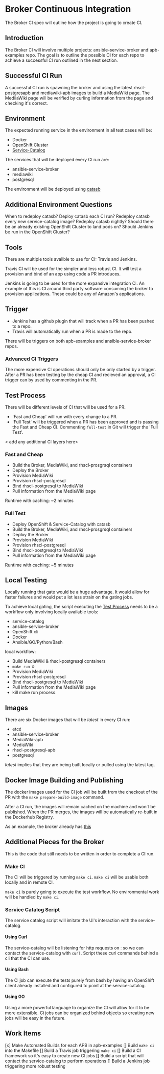 # Broker Continuous Integration

The Broker CI spec will outline how the project is going to create CI.

## Introduction
The Broker CI will involve multiple projects: ansible-service-broker
and apb-examples repo. The goal is to outline the possible CI for
each repo to achieve a successful CI run outlined in the next section.

## Successful CI Run
A successful CI run is spawning the broker and using the latest
rhscl-postgresapb and mediawiki-apb images to build a MediaWiki page.
The MediiaWiki page will be verified by curling information from the page
and checking it's correct.

## Environment
The expected running service in the environment in all test cases will be:
- Docker
- OpenShift Cluster
- [Service-Catalog](https://github.com/kubernetes-incubator/service-catalog)

The services that will be deployed every CI run are:
- ansible-service-broker
- mediawiki
- postgresql

The environment will be deployed using [catasb](https://github.com/fusor/catasb)

## Additional Environment Questions
When to redeploy catasb?
Deploy catasb each CI run?
Redeploy catasb every new service-catalog image?
Redeploy catasb nightly?
Should there be an already existing OpenShift Cluster to land pods on?
Should Jenkins be run in the OpenShift Cluster?

## Tools
There are multiple tools availble to use for CI: Travis and Jenkins.

Travis CI will be used for the simpler and less robust CI. It
will test a provision and bind of an app using code a PR introduces.

Jenkins is going to be used for the more expansive integration CI.
An example of this is CI around third party software consuming the broker
to provision applications. These could be any of Amazon's applications.

## Trigger
- Jenkins has a github plugin that will track when a PR has been pushed to a repo.
- Travis will automatically run when a PR is made to the repo.

There will be triggers on both apb-examples and ansible-service-broker repos.

### Advanced CI Triggers
The more expensive CI operations should only be only started by a trigger.
After a PR has been testing by the cheap CI and recieved an approval, a
CI trigger can by used by commenting in the PR.

## Test Process
There will be different levels of CI that will be used for a PR.

- 'Fast and Cheap' will run with every change to a PR.
- 'Full Test' will be triggered when a PR has been approved and is passing
the Fast and Cheap CI. Commenting ```full-test``` in Git will trigger the 'Full
Test'.

< add any additional CI layers here>

### Fast and Cheap
- Build the Broker, MediaWiki, and rhscl-prosgrsql containers
- Deploy the Broker
- Provision MediaWiki
- Provision rhscl-postgresql
- Bind rhscl-postgresql to MediaWiki
- Pull information from the MediaWiki page

Runtime with caching: ~2 minutes

### Full Test
- Deploy OpenShift & Service-Catalog with catasb
- Build the Broker, MediaWiki, and rhscl-prosgrsql containers
- Deploy the Broker
- Provision MediaWiki
- Provision rhscl-postgresql
- Bind rhscl-postgresql to MediaWiki
- Pull information from the MediaWiki page

Runtime with caching: ~5 minutes

## Local Testing
Locally running that gate would be a huge advantage. It would allow for faster
failures and would put a lot less strain on the gating jobs.

To achieve local gating, the script executing the [Test Process](#test-process)
needs to be a workflow only involving locally available tools:
- service-catalog
- ansible-service-broker
- OpenShift cli
- Docker
- Ansible/GO/Python/Bash

local workflow:
- Build MediaWiki & rhscl-postgresql containers
- ```make run &```
- Provision MediaWiki
- Provision rhscl-postgresql
- Bind rhscl-postgresql to MediaWiki
- Pull information from the MediaWiki page
- kill make run process

## Images
There are six Docker images that will be *latest* in every CI run:
- etcd
- ansible-service-broker
- MediaWiki-apb
- MediaWiki
- rhscl-postgresql-apb
- postgresql

*latest* implies that they are being built locally or pulled using the latest
tag.

## Docker Image Building and Publishing
The docker images used for the CI job will be built from the checkout of the PR
with the ```make prepare-build-image``` command.

After a CI run, the images will remain cached on the machine and won't be
published. When the PR merges, the images will be automatically re-built in
the Dockerhub Registry.

As an example, the broker already has [this](https://hub.docker.com/r/ansibleplaybookbundle/ansible-service-broker-source/builds/)

## Additional Pieces for the Broker
This is the code that still needs to be written in order to complete a CI run.

### Make CI
The CI will be triggered by running ```make ci```. ```make ci``` will be
usable both locally and in remote CI.

```make ci``` is purely going to execute the test workflow. No environmental
work will be handled by ```make ci```.

### Service Catalog Script
The service catalog script will imitate the UI's interaction with the
service-catalog.

#### Using Curl
The service-catalog will be listening for http requests on <ip>:<port> so we
can contact the service-catalog with ```curl```. Script these curl commands
behind a cli that the CI can use.

#### Using Bash
The CI job can execute the tests purely from bash by having an OpenShift client
already installed and configured to point at the service-catalog.

#### Using GO
Using a more powerful language to organize the CI will allow for it to be more
extensible. Ci jobs can be organized behind objects so creating new jobs will
be easy in the future.

## Work Items
[x] Make Automated Builds for each APB in apb-examples
[] Build ```make ci``` into the Makefile
[] Build a Travis job triggering ```make ci```
[] Build a CI framework so it's easy to create new CI jobs
[] Build a script that will contact the service-catalog to perform operations
[] Build a Jenkins job triggering more robust testing
